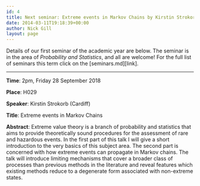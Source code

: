 ```yaml
---
id: 4
title: Next seminar: Extreme events in Markov Chains by Kirstin Strokorb
date: 2014-03-11T19:18:39+00:00
author: Nick Gill
layout: page
---
```




Details of our first seminar of the academic year are below. The seminar is in the area of *Probability and Statistics*, and all are welcome! For the full list of seminars this term click on the [seminars.md][link].

---

**Time**: 2pm, Friday 28 September 2018

**Place**: H029

**Speaker**: Kirstin Strokorb (Cardiff)

**Title**: Extreme events in Markov Chains

**Abstract**: Extreme value theory is a branch of probability and statistics that aims to provide theoretically sound procedures for the assessment of rare and hazardous events. In the first part of this talk I will give a short introduction to the very basics of this subject area. The second part is concerned with how extreme events can propagate in Markov chains. The talk will introduce limiting mechanisms that cover a broader class of processes than previous methods in the literature and reveal features which existing methods reduce to a degenerate form associated with non-extreme states.

